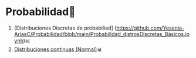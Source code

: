 # Probabilidad🍎

  1. [Distribuciones Discretas de probabiliad] (https://github.com/Yesenia-AriasC/Probabilidad/blob/main/Probabilidad_distrosDiscretas_Básicos.ipynb)📊
  2. [Distribuciones continuas (Normal)](https://github.com/Yesenia-AriasC/Probabilidad/blob/main/Distribucion_normal.ipynb)📊
